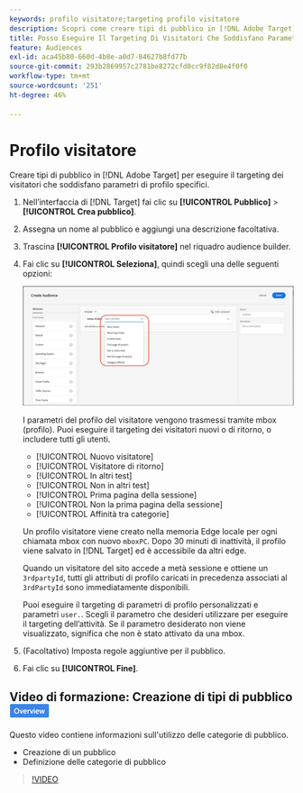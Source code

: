 ```yaml
---
keywords: profilo visitatore;targeting profilo visitatore
description: Scopri come creare tipi di pubblico in [!DNL Adobe Target] per eseguire il targeting dei visitatori che soddisfano parametri di profilo specifici, ad esempio visitatori nuovi o di ritorno, affinità tra categorie e altro ancora.
title: Posso Eseguire Il Targeting Di Visitatori Che Soddisfano Parametri Di Profilo Specifici?
feature: Audiences
exl-id: aca45b80-660d-4b8e-a0d7-84627b8fd77b
source-git-commit: 293b2869957c2781be8272cfd0cc9f82d8e4f0f0
workflow-type: tm+mt
source-wordcount: '251'
ht-degree: 46%

---
```


# Profilo visitatore

Creare tipi di pubblico in [!DNL Adobe Target] per eseguire il targeting dei visitatori che soddisfano parametri di profilo specifici.

1. Nell’interfaccia di [!DNL Target] fai clic su **[!UICONTROL Pubblico]** > **[!UICONTROL Crea pubblico]**.
1. Assegna un nome al pubblico e aggiungi una descrizione facoltativa.
1. Trascina **[!UICONTROL Profilo visitatore]** nel riquadro audience builder.

1. Fai clic su **[!UICONTROL Seleziona]**, quindi scegli una delle seguenti opzioni:

   ![immagine target_visitor_profile](assets/target_visitor_profile.png)

   I parametri del profilo del visitatore vengono trasmessi tramite mbox (profilo). Puoi eseguire il targeting dei visitatori nuovi o di ritorno, o includere tutti gli utenti.

   * [!UICONTROL Nuovo visitatore]
   * [!UICONTROL Visitatore di ritorno]
   * [!UICONTROL In altri test]
   * [!UICONTROL Non in altri test]
   * [!UICONTROL Prima pagina della sessione]
   * [!UICONTROL Non la prima pagina della sessione]
   * [!UICONTROL Affinità tra categorie]

   Un profilo visitatore viene creato nella memoria Edge locale per ogni chiamata mbox con nuovo `mboxPC`. Dopo 30 minuti di inattività, il profilo viene salvato in [!DNL Target] ed è accessibile da altri edge.

   Quando un visitatore del sito accede a metà sessione e ottiene un `3rdpartyId`, tutti gli attributi di profilo caricati in precedenza associati al `3rdPartyId` sono immediatamente disponibili.

   Puoi eseguire il targeting di parametri di profilo personalizzati e parametri `user.`. Scegli il parametro che desideri utilizzare per eseguire il targeting dell’attività. Se il parametro desiderato non viene visualizzato, significa che non è stato attivato da una mbox.

1. (Facoltativo) Imposta regole aggiuntive per il pubblico.
1. Fai clic su **[!UICONTROL Fine]**.

## Video di formazione: Creazione di tipi di pubblico ![Badge panoramica](/help/main/assets/overview.png)

Questo video contiene informazioni sull&#39;utilizzo delle categorie di pubblico.

* Creazione di un pubblico
* Definizione delle categorie di pubblico

>[!VIDEO](https://video.tv.adobe.com/v/17392)
